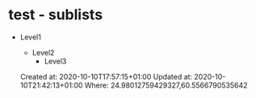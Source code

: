 # test - sublists

*   Level1
    *   Level2
        *   Level3

    Created at: 2020-10-10T17:57:15+01:00
    Updated at: 2020-10-10T21:42:13+01:00
    Where: 24.98012759429327,60.5566790535642

